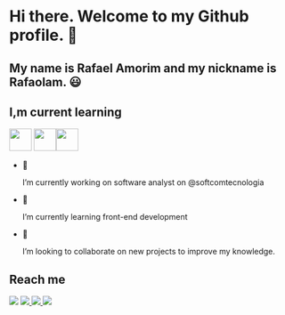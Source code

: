 
 <h1>Hi there. Welcome to my Github profile. 👋</h1>
 
 <h2>My name is Rafael Amorim and my nickname is Rafaolam. 😃</h2>

 <h2>I,m current learning</h2> 

<img loading="lazy" src="https://cdn.jsdelivr.net/gh/devicons/devicon@latest/icons/html5/html5-original.svg" width="40" height="40"/>  <img src="https://cdn.jsdelivr.net/gh/devicons/devicon@latest/icons/css3/css3-original.svg" width="40" height="40"/><img loading="lazy" src="https://cdn.jsdelivr.net/gh/devicons/devicon@latest/icons/javascript/javascript-original.svg" width="40" height="40"/>

- 🔭 <p>I’m currently working on software analyst on @softcomtecnologia</p> 
- 🌱 <p>I’m currently learning front-end development</p>
- 👯 <p>I’m looking to collaborate on new projects to improve my knowledge.</p>

<h2>Reach me</h2>
<a href="https://www.linkedin.com/in/rafaolam" target="_blank"><img loading="lazy" src="https://img.shields.io/badge/-LinkedIn-%230077B5?style=for-the-badge&logo=linkedin&logoColor=white" target="_blank"></a>   
</div><a href="https://instagram.com/rafaolam" target="_blank"><img loading="lazy" src="https://img.shields.io/badge/-Instagram-%23E4405F?style=for-the-badge&logo=instagram&logoColor=white" target="_blank"></a><a href="https://twitter.com/rafaelolam" target="_blank">
  <img loading="lazy" src="https://img.shields.io/badge/-Twitter-1DA1F2?style=for-the-badge&logo=twitter&logoColor=white">
</a></a><a href="https://www.duolingo.com/profile/Rafaolam" target="_blank">
  <img loading="lazy" src="https://img.shields.io/badge/-Duolingo-58CC02?style=for-the-badge&logo=duolingo&logoColor=white">
</a>

